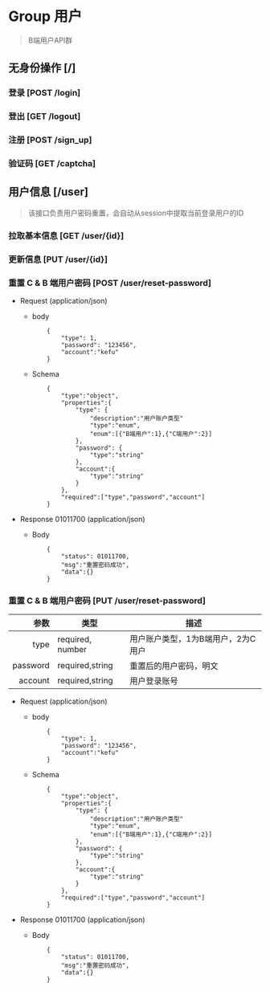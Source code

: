 
# Group 用户

>B端用户API群

## 无身份操作 [/]

### 登录	[POST /login]

### 登出 [GET /logout]

### 注册 [POST /sign_up]

### 验证码 [GET /captcha]

## 用户信息 [/user]

>该接口负责用户密码重置，会自动从session中提取当前登录用户的ID

### 拉取基本信息 [GET /user/{id}]
 
### 更新信息 [PUT /user/{id}]

### 重置 C & B 端用户密码 [POST /user/reset-password]

+ Request (application/json)
  + body

            {
                "type": 1,
                "password": "123456",
                "account":"kefu"
            }
  + Schema

            {
                "type":"object",
                "properties":{
                    "type": {
                        "description":"用户账户类型"
                        "type":"enum",
                        "enum":[{"B端用户":1},{"C端用户":2}]
                    },
                    "password": {
                        "type":"string"
                    },
                    "account":{
                        "type":"string"
                    }
                },
                "required":["type","password","account"]
            }

+ Response 01011700 (application/json)
  + Body

            {
                "status": 01011700,
                "msg":"重置密码成功",
                "data":{}
            }

### 重置 C & B 端用户密码 [PUT /user/reset-password]

参数 | 类型 | 描述
--:| ---- | -----------
type | required, number  | 用户账户类型，1为B端用户，2为C用户
password | required,string  | 重置后的用户密码，明文
account | required,string  | 用户登录账号

+ Request (application/json)
  + body

            {
                "type": 1,
                "password": "123456",
                "account":"kefu"
            }
  + Schema

            {
                "type":"object",
                "properties":{
                    "type": {
                        "description":"用户账户类型"
                        "type":"enum",
                        "enum":[{"B端用户":1},{"C端用户":2}]
                    },
                    "password": {
                        "type":"string"
                    },
                    "account":{
                        "type":"string"
                    }
                },
                "required":["type","password","account"]
            }

+ Response 01011700 (application/json)
  + Body

            {
                "status": 01011700,
                "msg":"重置密码成功",
                "data":{}
            }
